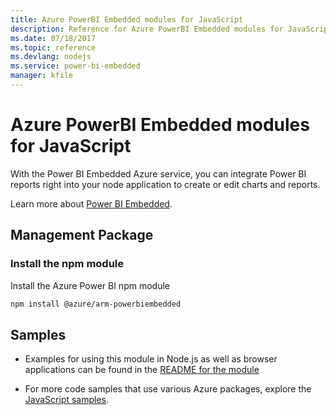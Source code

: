 ```yaml
---
title: Azure PowerBI Embedded modules for JavaScript
description: Reference for Azure PowerBI Embedded modules for JavaScript
ms.date: 07/18/2017
ms.topic: reference
ms.devlang: nodejs
ms.service: power-bi-embedded
manager: kfile
---
```

# Azure PowerBI Embedded modules for JavaScript

With the Power BI Embedded Azure service, you can integrate Power BI reports right into your node application to create or edit charts and reports.

Learn more about [Power BI Embedded](https://powerbi.microsoft.com/documentation/powerbi-developer-embedding/).

## Management Package

### Install the npm module

Install the Azure Power BI npm module

```bash
npm install @azure/arm-powerbiembedded
```

## Samples

* Examples for using this module in Node.js as well as browser applications can be found in the [README for the module](https://www.npmjs.com/package/@azure/arm-powerbiembedded)

* For more code samples that use various Azure packages, explore the [JavaScript samples](https://docs.microsoft.com/samples/browse/?languages=javascript).

